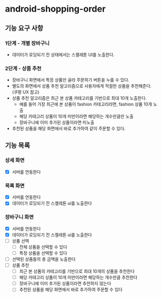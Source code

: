 # android-shopping-order

## 기능 요구 사항

### 1단계 - 개별 장바구니

- 데이터가 로딩되기 전 상태에서는 스켈레톤 UI를 노출한다.

### 2단계 - 상품 추천

- 장바구니 화면에서 특정 상품만 골라 주문하기 버튼을 누를 수 있다.
- 별도의 화면에서 상품 추천 알고리즘으로 사용자에게 적절한 상품을 추천해준다. (쿠팡 UX 참고)
- 상품 추천 알고리즘은 최근 본 상품 카테고리를 기반으로 최대 10개 노출한다.
  - 예를 들어 가장 최근에 본 상품이 fashion 카테고리라면, fashion 상품 10개 노출
  - 해당 카테고리 상품이 10개 미만이라면 해당하는 개수만큼만 노출
  - 장바구니에 이미 추가된 상품이라면 미노출
- 추천된 상품을 해당 화면에서 바로 추가하여 같이 주문할 수 있다.


## 기능 목록

### 상세 화면

- [x] 서버를 연동한다

### 목록 화면

- [x] 서버를 연동한다
- [x] 데이터가 로딩되기 전 스켈레톤 ui를 노출한다

### 장바구니 화면

- [x] 서버를 연동한다
- [x] 데이터가 로딩되기 전 스켈레톤 ui를 노출한다
- [ ] 상품 선택
  - [ ] 전체 상품을 선택할 수 있다
  - [ ] 특정 상품을 선택할 수 있다
- [ ] 선택된 상품들의 총 금액을 노출한다
- [ ] 상품 추천
  - [ ] 최근 본 상품의 카테고리를 기반으로 최대 10개의 상품을 추천한다
  - [ ] 해당 카테고리 상품이 10개 미만이라면 해당하는 개수만큼 추천한다
  - [ ] 장바구니에 이미 추가된 상품이라면 추천하지 않는다
  - [ ] 추천된 상품을 해당 화면에서 바로 추가하여 주문할 수 있다
